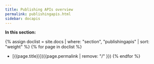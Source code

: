 ```yaml
---
title: Publishing APIs overview
permalink: publishingapis.html
sidebar: docapis
---
```


**In this section:**

{% assign doclist = site.docs | where: "section", "publishingapis" | sort: "weight" %}
{% for page in doclist %}
* [{{page.title}}]({{page.permalink | remove: "/" }})
{% endfor %}
